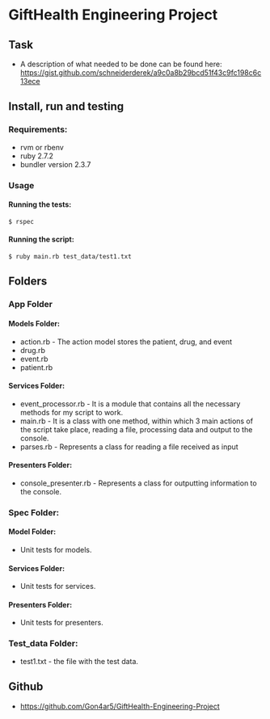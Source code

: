 # GiftHealth Engineering Project

## Task

- A description of what needed to be done can be found here: https://gist.github.com/schneiderderek/a9c0a8b29bcd51f43c9fc198c6c13ece

## Install, run and testing

### Requirements:

- rvm or rbenv
- ruby 2.7.2
- bundler version 2.3.7

### Usage

#### Running the tests:

```
$ rspec
```

#### Running the script:

```
$ ruby main.rb test_data/test1.txt
```

## Folders

### App Folder

#### Models Folder:

- action.rb - The action model stores the patient, drug, and event
- drug.rb
- event.rb
- patient.rb

#### Services Folder:

- event_processor.rb - It is a module that contains all the necessary methods for my script to work.
- main.rb - It is a class with one method, within which 3 main actions of the script take place, reading a file, processing data and output to the console.
- parses.rb - Represents a class for reading a file received as input

#### Presenters Folder:

- console_presenter.rb - Represents a class for outputting information to the console.

### Spec Folder:

#### Model Folder:

- Unit tests for models.

#### Services Folder:

- Unit tests for services.

#### Presenters Folder:

- Unit tests for presenters.

### Test_data Folder:

- test1.txt - the file with the test data.

## Github

- https://github.com/Gon4ar5/GiftHealth-Engineering-Project
